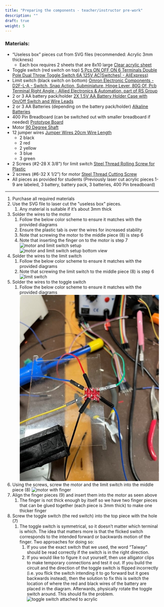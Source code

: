```yaml
---
title: "Preparing the components - teacher/instructor pre-work"
description: ""
draft: true
weight: 5
---
```


### Materials:
- “Useless box” pieces cut from SVG files (recommended: Acrylic 3mm thickness) 
    - Each box requires 2 sheets that are 8x10 large [Clear acrylic sheet](https://www.amazon.com/KAITELA-Rectangle-Plexiglass-Painting-Projects/dp/B0987L4WFR/ref=sr_1_3?adgrpid=1330409642782912&hvadid=83150843010174&hvbmt=be&hvdev=c&hvlocphy=71326&hvnetw=o&hvqmt=e&hvtargid=kwd-83150963464972%3Aloc-190&hydadcr=7345_13216502&keywords=acrylic%2Bsheet%2B3mm&qid=1663801887&sr=8-3&th=1)
- Toggle switch (red switch on top) [5 Pcs ON OFF ON 6 Terminals Double Pole Dual Throw Toggle Switch 6A 125V AC|Switches| - AliExpress)](https://www.aliexpress.com/item/2251832710089207.html?aff_platform=true&aff_short_key=UneMJZVf&isdl=y&src=bing&pdp_npi=2%40dis!USD!1.68!1.66!!!1.97!!%40!65756833234!ppc&msclkid=f50a32c5387211ed8cac8ef02f67670c)
- Limit switch (black switch on bottom) [Omron Electronic Components - D2F-L-A - Switch, Snap Action, Subminiature, Hinge Lever, 80G Of, Pcb Terminal Right Angle - Allied Electronics & Automation, part of RS Group](https://www.alliedelec.com/product/omron-electronic-components/d2f-l-a/70175825/?gclid=e7c6b77e9caa136d7b6ad456674473a9&gclsrc=3p.ds&msclkid=e7c6b77e9caa136d7b6ad456674473a9&utm_source=bing&utm_medium=cpc&utm_campaign=Search%20%7C%20Parts%20%7C%20US%20%7C%20N-RLSA%20%7C%20Omron%20Electronic%20Components%20%7C%20IMP_EX_GR&utm_term=d2f-l-a&utm_content=Parts%20%7C%20Omron%20%7C%2070175825)
- 2 or 3 AA battery pack/holder [2X 1.5V AA Battery Holder Case with On/Off Switch and Wire Leads](https://www.amazon.com/QTEATAK-Battery-Holder-Switch-Leads/dp/B08119TXFH/ref=sr_1_48?crid=2ZAUUWSU1AFLF&keywords=battery+pack+aa&qid=1663631060&sprefix=battery+pack+aa%2Caps%2C150&sr=8-48)
- 2 or 3 AA Batteries (depending on the battery pack/holder) [Alkaline Batteries](https://www.amazon.com/QTEATAK-Battery-Holder-Switch-Leads/dp/B08119TXFH/ref=sr_1_48?crid=2ZAUUWSU1AFLF&keywords=battery+pack+aa&qid=1663631060&sprefix=battery+pack+aa%2Caps%2C150&sr=8-48)
- 400 Pin Breadboard (can be switched out with smaller breadboard if needed) [Prototype Board](https://www.amazon.com/DEYUE-breadboard-Set-Prototype-Board/dp/B07LFD4LT6/ref=sr_1_3?crid=2IGK1BCDJ71ED&keywords=small+breadboard&qid=1663630882&sprefix=small+breadboard%2Caps%2C121&sr=8-3)
- Motor [90 Degree Shaft](https://www.solarbotics.com/product/gm3/)
- 12 jumper wires [Jumper Wires 20cm Wire Length](https://www.amazon.com/EDGELEC-Breadboard-Optional-Assorted-Multicolored/dp/B07GD2BWPY/ref=sr_1_1_sspa?crid=3H2K8EQ4GPDUX&keywords=jumper+wires&qid=1663793819&sprefix=jumper+wire%2Caps%2C153&sr=8-1-spons&psc=1)
    - 2 black
    - 2 red
    - 2 yellow
    - 3 blue 
    - 3 green
- 2 Screws (#2-28 X 3/8") for limit switch [Steel Thread Rolling Screw for Plastic](https://www.amazon.com/Thread-Rolling-Plastic-Plated-Phillips/dp/B00GDXU8AA/ref=sr_1_1?adgrpid=1343603773188892&content-id=amzn1.sym.918a99dd-4826-4c0a-be33-a6705d69c4cf%3Aamzn1.sym.918a99dd-4826-4c0a-be33-a6705d69c4cf&hvadid=83975476779793&hvbmt=bp&hvdev=c&hvlocphy=71326&hvnetw=o&hvqmt=p&hvtargid=kwd-83975579182048%3Aloc-190&hydadcr=289_1014987004&keywords=Screws&pd_rd_r=a70a1310-d4b1-4756-9dc1-d79ff6484b53&pd_rd_w=EkKti&pd_rd_wg=3UCAc&pf_rd_p=918a99dd-4826-4c0a-be33-a6705d69c4cf&pf_rd_r=0RRZA1AE1EZ9793X1SGA&pid=4aqsy5C&qid=1663795592&refinements=p_n_feature_fourteen_browse-bin%3A17910830011%2Cp_n_feature_twenty-eight_browse-bin%3A19043647011%2Cp_n_feature_two_browse-bin%3A2292861011&s=industrial&sr=1-1)
- 2 screws (#6-32 X 1/2”) for motor [Steel Thread Cutting Screw](https://www.amazon.com/Thread-Cutting-Plated-Finish-Phillips/dp/B00GWZZSMW/ref=sr_1_6?content-id=amzn1.sym.918a99dd-4826-4c0a-be33-a6705d69c4cf%3Aamzn1.sym.918a99dd-4826-4c0a-be33-a6705d69c4cf&keywords=Screws&pd_rd_r=624a407a-0655-4b32-a6cb-cf32f9d51be0&pd_rd_w=HIT7W&pd_rd_wg=EofiN&pf_rd_p=918a99dd-4826-4c0a-be33-a6705d69c4cf&pf_rd_r=WG4EWQ5SB4RJVF9B186Q&pid=IpTgsYo&qid=1663796458&refinements=p_n_feature_fourteen_browse-bin%3A11433959011%2Cp_n_feature_twenty-eight_browse-bin%3A19043652011%2Cp_n_feature_thirteen_browse-bin%3A15245623011%2Cp_n_material_browse%3A17548979011%2Cp_n_feature_two_browse-bin%3A2292861011&s=industrial&sr=1-6)
- All pieces as provided for students (Previously laser cut acrylic pieces 1-9 are labeled, 3 battery, battery pack, 3 batteries, 400 Pin breadboard) 


---

1.	Purchase all required materials
2.	Use the SVG file to laser cut the "useless box" pieces.
    1. Any material is suitable if it’s about 3mm thick
3.	Solder the wires to the motor
    1. Follow the below color scheme to ensure it matches with the provided diagrams
    2. Ensure the plastic tab is over the wires for increased stability
    3. Note that screwing the motor to the middle piece (8) is step 6
    4. Note that inserting the finger on to the motor is step 7
![motor and limit switch setup](../img/setup1.jpg)
![motor and limit switch setup bottom view](../img/setup2.jpg)
4.	Solder the wires to the limit switch
    1. Follow the below color scheme to ensure it matches with the provided diagrams
    2. Note that screwing the limit switch to the middle piece (8) is step 6
![limit switch](../img/limitSwitchWithWires.jpg)
5. Solder the wires to the toggle switch
    1. Follow the below color scheme to ensure it matches with the provided diagrams
![toggle switch with wires](./img/setup3.jpg)
6.	Using the screws, screw the motor and the limit switch into the middle piece (8)
![motor with finger](../img/motorWithFinger.jpg)
7.	Align the finger pieces (9) and insert them into the motor as seen above
    1. The finger is not thick enough by itself so we have two finger pieces that can be glued together (each piece is 3mm thick) to make one thicker finger 
8.	Screw the toggle switch (the red switch) into the top piece with the hole (7)
    1. The toggle switch is symmetrical, so it doesn’t matter which terminal is which. The idea that matters more is that the flicked switch corresponds to the intended forward or backwards motion of the finger. Two approaches for doing so: 
        1. If you use the exact switch that we used, the word “Taiway” should be read correctly if the switch is in the right direction. 
        2. If you would like to figure it out yourself, then use alligator clips to make temporary connections and test it out. If you build the circuit and the direction of the toggle switch is flipped incorrectly (i.e. you flick the switch intending it to go forward but it goes backwards instead), then the solution to fix this is switch the location of where the red and black wires of the battery are placed in the diagram. Afterwards, physically rotate the toggle switch around. This should fix the problem. 
        ![toggle switch attached to acrylic](../img/setup4.jpg)
